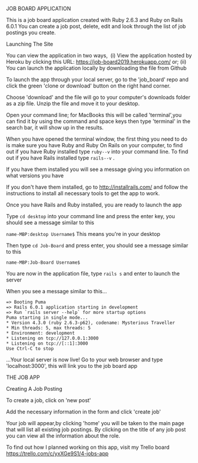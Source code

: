 JOB BOARD APPLICATION

This is a job board application created with Ruby 2.6.3 and Ruby on Rails 6.0.1
You can create a job post, delete, edit and look through the list of job postings you create. 

Launching The Site 

You can view the application in two ways, 
  (i) View the application hosted by Heroku by clicking this URL: https://job-board2019.herokuapp.com/ or;
               (ii) You can launch the application locally by downloading the file from Github
  
  To launch the app through your local server, go to the 'job_board' repo and click the green 'clone or download' button on the right hand corner. 
 
  Choose 'download' and the file will go to your computer's downloads folder as a zip file. Unzip the file and move it to your desktop. 
  
Open your command line; for MacBooks this will be called 'terminal',you can find it by using the command and space keys then type 'terminal' in the search bar, it will show up in the results.

When you have opened the terminal window, the first thing you need to do is make sure you have Ruby and Ruby On Rails on your computer, to find out if you have Ruby installed type ```ruby--v``` into your command line. To find out if you have Rails installed type ```rails--v``` . 

If you have them installed you will see a message giving you information on what versions you have

If you don't have them installed, go to http://installrails.com/ and follow the instructions to install all necessary tools to get the app to work.

Once you have Rails and Ruby installed, you are ready to launch the app

Type ```cd desktop``` into your command line and press the enter key, you should see a message similar to this

```name-MBP:desktop Username$``` This means you're in your desktop

Then type ```cd Job-Board``` and press enter, you should see a message similar to this 

```name-MBP:Job-Board Username$```

You are now in the application file, type ```rails s``` and enter to launch the server

When you see a message similar to this...

```
=> Booting Puma
=> Rails 6.0.1 application starting in development 
=> Run `rails server --help` for more startup options
Puma starting in single mode...
* Version 4.3.0 (ruby 2.6.3-p62), codename: Mysterious Traveller
* Min threads: 5, max threads: 5
* Environment: development
* Listening on tcp://127.0.0.1:3000
* Listening on tcp://[::1]:3000
Use Ctrl-C to stop
```
...Your local server is now live! Go to your web browser and type 'localhost:3000', this will link you to the job board app

THE JOB APP

Creating A Job Posting

To create a job, click on 'new post'

Add the necessary information in the form and click 'create job'

Your job will appear,by clicking 'home' you will be taken to the main page that will list all existing job postings. By clicking on the title of any job post you can view all the information about the role.


To find out how I planned working on this app, visit my Trello board https://trello.com/c/yxXGe9S1/4-jobs-app
